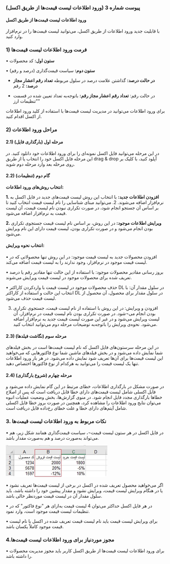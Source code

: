 ### پیوست شماره 3 (ورود اطلاعات لیست قیمت‌ها از طریق اکسل) 

#### ورود اطلاعات لیست قیمت‌ها از طریق اکسل

با قابلیت جدید ورود اطلاعات از طریق اکسل، می‌توانید لیست قیمت‌ها را در نرم‌افزار وارد کنید.

### 1) فرمت ورود اطلاعات لیست قیمت‌ها


•    **ستون اول:** کد محصولات 

•    **ستون دوم:** سیاست قیمت‌گذاری (درصد و رقم) 

- **در حالت درصد:**
گذاشتن علامت درصد در سلول مربوطه
 **تعداد رقم اعشار مجاز درصد:** 2 رقم 

- در حالت رقم: 
**تعداد رقم اعشار مجاز رقم:** باتوجه‌به تعداد تعیین شده در قسمت "تنظیمات ارز"

برای ورود اطلاعات می‌توانید در مدیریت لیست قیمت‌ها با استفاده از کلید ورود اطلاعات از اکسل اقدام کنید.

### 2) مراحل ورود اطلاعات

#### 2.1)    مرحله اول (بارگذاری فایل) 

در این مرحله می‌توانید فایل اکسل نمونه‌ای را برای ورود اطلاعات خود دانلود کنید.
در این مرحله فایل اکسل خود را انتخاب یا از طریق drag & drop آپلود کنید، با کلیک بر روی مرحله بعد وارد مرحله دوم شوید.

#### 2.2)    گام دوم (تنظیمات) 

**انتخاب روش‌های ورود اطلاعات:** 

**1. افزودن اطلاعات جدید:** با انتخاب این روش لیست قیمت‌های جدید در فایل اکسل به نرم‌افزار اضافه می‌شوند.
2. می‌توانید مبنای شناسایی را نام لیست قیمت انتخاب کنید تا بر اساس آن جستجو انجام شود، در صورت تکراری نبودن نام لیست قیمت، آن لیست قیمت به نرم‌افزار اضافه می‌شود.




**2.    ویرایش اطلاعات موجود:** در این روش، بر اساس نام لیست قیمت جستجوی تکراری بودن انجام می‌شود و در صورت تکراری بودن، لیست قیمت دارای این نام ویرایش می‌شود.

#### انتخاب نحوه ویرایش:

•    افزودن محصولات جدید به لیست قیمت موجود: در این روش تنها محصولاتی که در لیست قیمت موجود در نرم‌افزار، وجود ندارند را به لیست قیمت اضافه می‌کند.

•    بروز رسانی مقادیر محصولات موجود: با استفاده از این حالت تنها مقادیر رقم یا درصد تعریف شده برای محصولات موجود در لیست قیمت ویرایش می‌شوند.

•    حذف محصولات موجود در لیست قیمت با واردکردن کاراکتر DL در سلول مقدار آن: با انتخاب این حالت و استفاده از کاراکتر DL در سلول مقدار برای محصول، آن محصول از لیست قیمت حذف می‌شود. 

3.    افزودن و ویرایش: در این روش با استفاده از نام لیست قیمت، جستجوی تکراری بودن انجام می¬شود. در صورت تکراری بودن نام لیست قیمت در نرم‌افزار، آن لیست ویرایش می‌شود و در غیر این صورت لیست قیمت جدید به نرم‌افزار اضافه می‌شود. 
نحوه‌ی ویرایش را باتوجه‌به توضیحات مرحله دوم می‌توانید انتخاب کنید.

#### 2.3)    مرحله سوم (نگاشت فیلدها) 

در این مرحله سرستون‌های فایل اکسل که نام لیست قیمت‌ها است در بخش فیلدهای شما نمایش داده می‌شود و در بخش فیلدهای ماشین شما نوع فاکتورهایی که می‌خواهید این لیست قیمت‌ها برای آن‌ها تعریف شود نمایش داده می‌شود.
در هر بار ورود اطلاعات تنها یک لیست قیمت را می‌توانید به هرکدام از نوع فاکتورها اختصاص دهید.

#### 2.4)    مرحله چهارم (شروع بارگذاری) 

در صورت مشکل در بارگذاری اطلاعات، خطای مرتبط در این گام نمایش داده می‌شود و فایل اکسلی شامل لیست قیمت‌های دارای خطا قابل دریافت است که پس از اصلاح خطاها بارگذاری مجدد فایل انجام شود.
در منوی گزارش‌ها، بخش وضعیت عملیات انبوه می‌توان نتایج ورود اطلاعات را مشاهده کرد، همچنین در صورت بروز خطا فایل اکسلی شامل آیتم‌های دارای خطا و علت خطای رخ‌داده قابل دریافت است.

### 3. نکات مربوط به ورود اطلاعات لیست قیمت‌ها

•    در فایل اکسل در هر ستون لیست قیمت¬، سیاست قیمت‌گذاری همانند شکل زیر، هم می‌تواند به‌صورت درصد و هم به‌صورت مقدار باشد. 

![photo](https://raw.githubusercontent.com/1stco/PayamGostarDocs/master/releasenote/2.6.0/import5.jpg)

•    اگر می‌خواهید محصول تعریف شده در اکسل در برخی از لیست قیمت‌ها تعریف نشود یا در هنگام ویرایش لیست قیمت، ویرایش نشود و مقدار پیشین خود را داشته باشد، باید سلول مقدار آن در لیست قیمت موردنظر خالی باشد.

•    در هر فایل اکسل حداکثر می‌توان 4 لیست قیمت به‌ازای هر "نوع فاکتور" که در تنظیمات لیست قیمت موجود است، وارد نمود.

•    برای ویرایش لیست قیمت باید نام لیست قیمت تعریف شده در اکسل با نام لیست قیمت موجود کاملاً یکسان باشد.

### 4.مجوز موردنیاز برای ورود اطلاعات لیست قیمت‌ها
•    برای ورود اطلاعات لیست قیمت‌ها از طریق اکسل کاربر باید مجوز مدیریت محصولات را داشته باشد.

